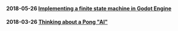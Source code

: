 #### 2018-05-26 [Implementing a finite state machine in Godot Engine](https://github.com/coelhucas/blog/issues/2)
#### 2018-03-26 [Thinking about a Pong "AI"](https://github.com/coelhucas/blog/issues/1)
